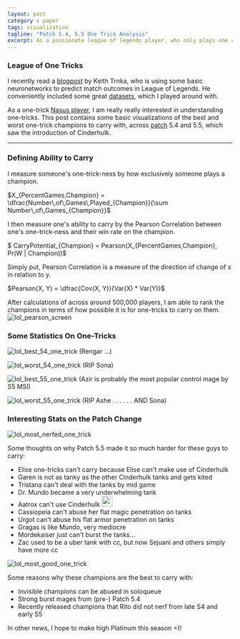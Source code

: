 ```yaml
---
layout: post
category : paper
tags: visualization
tagline: "Patch 5.4, 5.5 One Trick Analysis"
excerpt: As a passionate league of legends player, who only plays one champion, I am really interested in understanding the statistics of one-tricks from a quantitative perspective. This post contains some basic visualizations of the best and worst one-trick champions to carry with, across patch 5.4 and 5.5, which saw the introduction of a new game item, Cinderhulk.
---
```


### League of One Tricks

I recently read a [blogpost](https://kwtrnka.wordpress.com/2016/01/15/gains-from-deep-learning/) by Keith Trnka, who is using some basic neuronetworks to predict match outcomes in League of Legends. He conveniently included some great [datasets](https://kwtrnka.wordpress.com/2015/09/21/bigger-league-of-legends-data-set/), which I played around with. 

As a one-trick [Nasus player](http://na.op.gg/summoner/userName=treechoper), I am really really interested in understanding one-tricks. This post contains some basic visualizations of the best and worst one-trick champions to carry with, across [patch](http://na.leagueoflegends.com/en/news/game-updates/patch/patch-55-notes) 5.4 and 5.5, which saw the introduction of  Cinderhulk.

---

### Defining Ability to Carry 

I measure someone's one-trick-ness by how exclusively someone plays a champion. 

$X_{PercentGames,Champion} = \dfrac{Number\,of\,Games\,Played_{Champion}}{\sum Number\,of\,Games_{Champion}}$

I then measure one's ability to carry by the Pearson Correlation between one's one-trick-ness and their win rate on the champion.

$ CarryPotential_{Champion} = Pearson(X_{PercentGames,Champion}, Pr(W | Champion))$

Simply put, Pearson Correlation is a measure of the direction of change of x in relation to y. 

$Pearson(X, Y) = \dfrac{Cov(X, Y)}{Var(X) * Var(Y)}$

After calculations of across around 500,000 players, I am able to rank the champions in terms of how possible it is for one-tricks to carry on them.
![lol_pearson_screen]({{site.imgrepo}}/lol_pearson_screen.png)

### Some Statistics On One-Tricks

![lol_best_54_one_trick]({{site.imgrepo}}/lol_best_54_one_trick.png)
(Rengar ...)



![lol_worst_54_one_trick]({{site.imgrepo}}/lol_worst_54_one_trick.png)
(RIP Sona)



![lol_best_55_one_trick]({{site.imgrepo}}/lol_best_55_one_trick.png)
(Azir is probably the most popular control mage by S5 MSI)



![lol_worst_55_one_trick]({{site.imgrepo}}/lol_worst_55_one_trick.png)
(RIP Ashe . . . . . . AND Sona)



### Interesting Stats on the Patch Change
![lol_most_nerfed_one_trick]({{site.imgrepo}}/lol_most_nerfed_one_trick.png)

Some thoughts on why Patch 5.5 made it so much harder for these guys to carry:

* Elise one-tricks can't carry because Elise can't make use of Cinderhulk
* Garen is not as tanky as the other Cinderhulk tanks and gets kited
* Tristana can't deal with the tanks by mid game
* Dr. Mundo became a very underwhelming tank
* Aatrox can't use Cinderhulk <img src="http://vignette2.wikia.nocookie.net/leagueoflegends/images/2/2b/Tear_of_the_Goddess_item.png/revision/latest?cb=20130319091548" alt="tears" style="width:24px;height:24px;">
* Cassiopeia can't abuse her flat magic penetration on tanks
* Urgot can't abuse his flat armor penetration on tanks
* Gragas is like Mundo, very mediocre
* Mordekaiser just can't burst the tanks...
* Zac used to be a uber tank with cc, but now Sejuani and others simply have more cc

![lol_most_good_one_trick]({{site.imgrepo}}/lol_most_good_one_trick.png)

Some reasons why these champions are the best to carry with:

* Invisible champions can be abused in soloqueue
* Strong burst mages from (pre-) Patch 5.4
* Recently released champions that Rito did not nerf from late S4 and early S5

In other news, I hope to make high Platinum this season =)!
